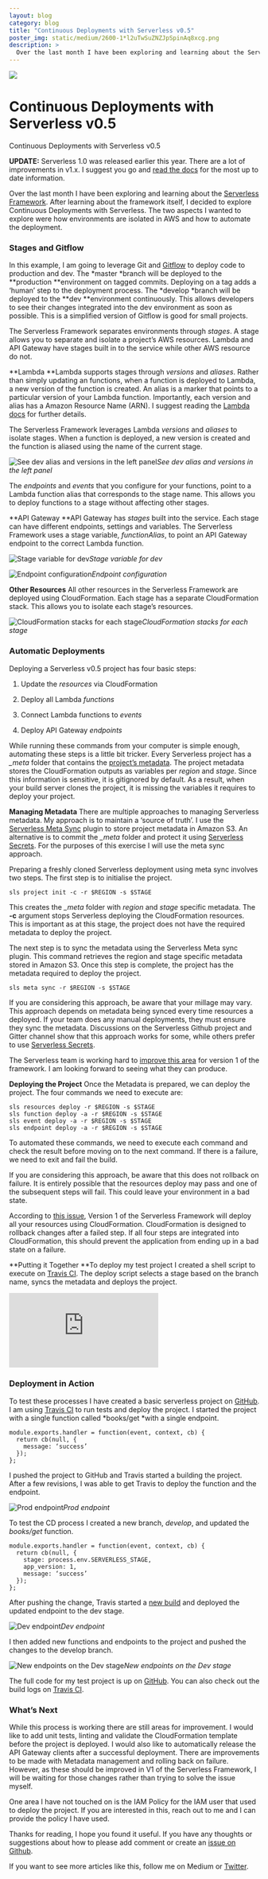 ```yaml
---
layout: blog
category: blog
title: "Continuous Deployments with Serverless v0.5"
poster_img: static/medium/2600-1*l2uTwSuZNZJpSpinAq8xcg.png
description: >
  Over the last month I have been exploring and learning about the Serverless Framework. After learning about the framework itself, I decided to explore Continuous Deployments with Serverless...
---
```


![](/static/medium/2600-1*l2uTwSuZNZJpSpinAq8xcg.png)

# Continuous Deployments with Serverless v0.5

Continuous Deployments with Serverless v0.5

**UPDATE:** Serverless 1.0 was released earlier this year. There are a lot of improvements in v1.x. I suggest you go and [read the docs](https://serverless.com/framework/) for the most up to date information.

Over the last month I have been exploring and learning about the [Serverless Framework](http://serverless.com/). After learning about the framework itself, I decided to explore Continuous Deployments with Serverless. The two aspects I wanted to explore were how environments are isolated in AWS and how to automate the deployment.

### Stages and Gitflow

In this example, I am going to leverage Git and [Gitflow](https://www.atlassian.com/git/tutorials/comparing-workflows/gitflow-workflow) to deploy code to production and dev. The *master *branch will be deployed to the **production **environment on tagged commits. Deploying on a tag adds a ‘human’ step to the deployment process. The *develop *branch will be deployed to the **dev **environment continuously. This allows developers to see their changes integrated into the dev environment as soon as possible. This is a simplified version of Gitflow is good for small projects.

The Serverless Framework separates environments through *stages*. A stage allows you to separate and isolate a project’s AWS resources. Lambda and API Gateway have stages built in to the service while other AWS resource do not.

**Lambda
**Lambda supports stages through *versions* and *aliases*. Rather than simply updating an functions, when a function is deployed to Lambda, a new version of the function is created. An alias is a marker that points to a particular version of your Lambda function. Importantly, each version and alias has a Amazon Resource Name (ARN). I suggest reading the [Lambda docs](http://docs.aws.amazon.com/lambda/latest/dg/versioning-aliases.html) for further details.

The Serverless Framework leverages Lambda *versions* and *aliases* to isolate stages. When a function is deployed, a new version is created and the function is aliased using the name of the current stage.

![See dev alias and versions in the left panel](/static/medium/5760-1*dEwK9wqbAz3sEN4ubFQ9pA.png)*See dev alias and versions in the left panel*

The *endpoints* and *events* that you configure for your functions, point to a Lambda function alias that corresponds to the stage name. This allows you to deploy functions to a stage without affecting other stages.

**API Gateway
**API Gateway has *stages* built into the service. Each stage can have different endpoints, settings and variables. The Serverless Framework uses a stage variable, *functionAlias*, to point an API Gateway endpoint to the correct Lambda function.

![Stage variable for dev](/static/medium/4748-1*XSh09fXMyKVUHkvukbugvQ.png)*Stage variable for dev*

![Endpoint configuration](/static/medium/2476-1*QlWEJnVcFef5pjaSLNuXCg.png)*Endpoint configuration*

**Other Resources**
All other resources in the Serverless Framework are deployed using CloudFormation. Each stage has a separate CloudFormation stack. This allows you to isolate each stage’s resources.

![CloudFormation stacks for each stage](/static/medium/2668-1*lotp7SCxPaoVc9WDi8ek7w.png)*CloudFormation stacks for each stage*

### Automatic Deployments

Deploying a Serverless v0.5 project has four basic steps:

1. Update the *resources* via CloudFormation

1. Deploy all Lambda *functions*

1. Connect Lambda functions to *events*

1. Deploy API Gateway *endpoints*

While running these commands from your computer is simple enough, automating these steps is a little bit tricker. Every Serverless project has a *_meta* folder that contains the [project’s metadata](http://docs.serverless.com/docs/project-structure#section-meta-data). The project metadata stores the CloudFormation outputs as variables per *region* and *stage*. Since this information is sensitive, it is gitignored by default. As a result, when your build server clones the project, it is missing the variables it requires to deploy your project.

**Managing Metadata**
There are multiple approaches to managing Serverless metadata. My approach is to maintain a ‘source of truth’. I use the [Serverless Meta Sync](https://github.com/serverless/serverless-meta-sync) plugin to store project metadata in Amazon S3. An alternative is to commit the *_meta* folder and protect it using [Serverless Secrets](https://www.trek10.com/blog/serverless-secrets/). For the purposes of this exercise I will use the meta sync approach.

Preparing a freshly cloned Serverless deployment using meta sync involves two steps. The first step is to initialise the project.

    sls project init -c -r $REGION -s $STAGE

This creates the *_meta* folder with *region* and *stage* specific metadata.
The **-c** argument stops Serverless deploying the CloudFormation resources. This is important as at this stage, the project does not have the required metadata to deploy the project.

The next step is to sync the metadata using the Serverless Meta sync plugin. This command retrieves the region and stage specific metadata stored in Amazon S3. Once this step is complete, the project has the metadata required to deploy the project.

    sls meta sync -r $REGION -s $STAGE

If you are considering this approach, be aware that your millage may vary. This approach depends on metadata being synced every time resources a deployed. If your team does any manual deployments, they must ensure they sync the metadata. Discussions on the Serverless Github project and Gitter channel show that this approach works for some, while others prefer to use [Serverless Secrets](https://www.trek10.com/blog/serverless-secrets/).

The Serverless team is working hard to [improve this area](https://github.com/serverless/serverless/issues/1251) for version 1 of the framework. I am looking forward to seeing what they can produce.

**Deploying the Project**
Once the Metadata is prepared, we can deploy the project. The four commands we need to execute are:

    sls resources deploy -r $REGION -s $STAGE
    sls function deploy -a -r $REGION -s $STAGE
    sls event deploy -a -r $REGION -s $STAGE
    sls endpoint deploy -a -r $REGION -s $STAGE

To automated these commands, we need to execute each command and check the result before moving on to the next command. If there is a failure, we need to exit and fail the build.

If you are considering this approach, be aware that this does not rollback on failure. It is entirely possible that the resources deploy may pass and one of the subsequent steps will fail. This could leave your environment in a bad state.

According to [this issue](https://github.com/serverless/serverless/issues/1251), Version 1 of the Serverless Framework will deploy all your resources using CloudFormation. CloudFormation is designed to rollback changes after a failed step. If all four steps are integrated into CloudFormation, this should prevent the application from ending up in a bad state on a failure.

**Putting it Together
**To deploy my test project I created a shell script to execute on [Travis CI](https://travis-ci.org/). The deploy script selects a stage based on the branch name, syncs the metadata and deploys the project.

<iframe src="https://medium.com/media/495d61e4724101ab8a57b63162b88a39" frameborder=0></iframe>

### Deployment in Action

To test these processes I have created a basic serverless project on [GitHub](https://github.com/johncmckim/serverless-cd-example). I am using [Travis CI](https://travis-ci.org/johncmckim/serverless-cd-example) to run tests and deploy the project. I started the project with a single function called *books/get *with a single endpoint.

    module.exports.handler = function(event, context, cb) {
      return cb(null, {
        message: ‘success’
      });
    };

I pushed the project to GitHub and Travis started a building the project. After a few revisions, I was able to get Travis to deploy the function and the endpoint.

![Prod endpoint](/static/medium/2088-1*xIuYgkiqMsU_ZqUjGAj8eg.png)*Prod endpoint*

To test the CD process I created a new branch, *develop*, and updated the *books/get* function.

    module.exports.handler = function(event, context, cb) {
      return cb(null, {
        stage: process.env.SERVERLESS_STAGE,
        app_version: 1,
        message: ‘success’
      });
    };

After pushing the change, Travis started a [new build](https://travis-ci.org/johncmckim/serverless-cd-example/builds/137643683) and deployed the updated endpoint to the dev stage.

![Dev endpoint](/static/medium/2108-1*ra3kGUAyYQn8lyEToJK6Bw.png)*Dev endpoint*

I then added new functions and endpoints to the project and pushed the changes to the develop branch.

![New endpoints on the Dev stage](/static/medium/3892-1*EGnc2gCcT1cMeBXbE_6p_w.png)*New endpoints on the Dev stage*

The full code for my test project is up on [GitHub](https://github.com/johncmckim/serverless-cd-example). You can also check out the build logs on [Travis CI](https://travis-ci.org/johncmckim/serverless-cd-example/builds/137798319).

### What’s Next

While this process is working there are still areas for improvement. I would like to add unit tests, linting and validate the CloudFormation template before the project is deployed. I would also like to automatically release the API Gateway clients after a successful deployment. There are improvements to be made with Metadata management and rolling back on failure. However, as these should be improved in V1 of the Serverless Framework, I will be waiting for those changes rather than trying to solve the issue myself.

One area I have not touched on is the IAM Policy for the IAM user that used to deploy the project. If you are interested in this, reach out to me and I can provide the policy I have used.

Thanks for reading, I hope you found it useful. If you have any thoughts or suggestions about how to please add comment or create an [issue on Github](https://github.com/johncmckim/serverless-cd-example).

If you want to see more articles like this, follow me on Medium or [Twitter](https://twitter.com/johncmckim).
